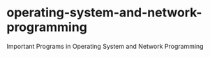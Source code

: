 # operating-system-and-network-programming
Important Programs in Operating System and Network Programming
